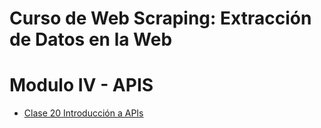 # Curso de Web Scraping: Extracción de Datos en la Web

# **Modulo IV - APIS**
- [Clase 20 Introducción a APIs](#20-introducción-a-apis)